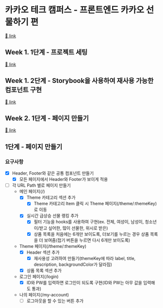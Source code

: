 # 카카오 테크 캠퍼스 - 프론트엔드 카카오 선물하기 편

[🔗 link](https://edu.nextstep.camp/s/hazAC9xa)

## Week 1. 1단계 - 프로젝트 세팅

[🔗 link](https://edu.nextstep.camp/s/hazAC9xa/ls/QzgHvzRM)

## Week 1. 2단계 - Storybook을 사용하여 재사용 가능한 컴포넌트 구현

[🔗 link](https://edu.nextstep.camp/s/hazAC9xa/ls/4wYFPW1K)

## Week 2. 1단계 - 페이지 만들기

[🔗 link](https://edu.nextstep.camp/s/hazAC9xa/ls/QzV1ncxk)

## 1단계 - 페이지 만들기
### 요구사항
- [X] Header, Footer와 같은 공통 컴포넌트 만들기
	- [X] 모든 페이지에서 Header와 Footer가 보이게 적용
- [ ] 각 URL Path 별로 페이지 만들기
	- 메인 페이지(/)
		- [X] Theme 카테고리 섹션 추가
			- [X] Theme 카테고리 Item 클릭 시 Theme 페이지(/theme/:themeKey)로 이동
		- [X] 실시간 급상승 선물 랭킹 추가
			- [X] 필터 기능을 hooks를 사용하여 구현(ex. 전체, 여성이, 남성이, 청소년이/받고 싶어한, 많이 선물한, 위시로 받은)
			- [X] 상품 목록을 처음에는 6개만 보이도록, 더보기를 누르는 경우 상품 목록을 더 보여줌(접기 버튼을 누르면 다시 6개만 보이도록)
	- Theme 페이지(/theme/:themeKey)
		- [X] Header 섹션 추가
			- [X] 재사용성 고려하여 만들기(themeKey에 따라 label, title, description, backgroundColor가 달라짐)
		- [X] 상품 목록 섹션 추가
	- 로그인 페이지(/login)
		- [X] ID와 PW를 입력하면 로그인이 되도록 구현(ID와 PW는 아무 값을 입력해도 통과)
	- 나의 페이지(/my-account)
		- [ ] 로그아웃을 할 수 있는 버튼 추가 